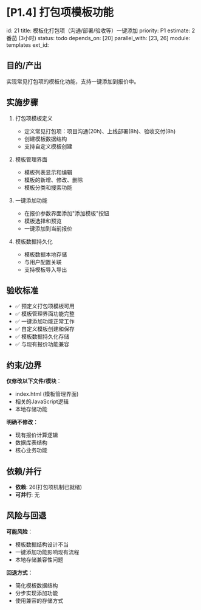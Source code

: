 # [P1.4] 打包项模板功能

id: 21
title: 模板化打包项（沟通/部署/验收等）一键添加
priority: P1
estimate: 2番茄 (3小时)
status: todo
depends_on: [20]
parallel_with: [23, 26]
module: templates
ext_id:

## 目的/产出
实现常见打包项的模板化功能，支持一键添加到报价中。

## 实施步骤

1. 打包项模板定义
   - 定义常见打包项：项目沟通(20h)、上线部署(8h)、验收交付(8h)
   - 创建模板数据结构
   - 支持自定义模板创建

2. 模板管理界面
   - 模板列表显示和编辑
   - 模板的新增、修改、删除
   - 模板分类和搜索功能

3. 一键添加功能
   - 在报价参数界面添加"添加模板"按钮
   - 模板选择和预览
   - 一键添加到当前报价

4. 模板数据持久化
   - 模板数据本地存储
   - 与用户配置关联
   - 支持模板导入导出

## 验收标准

- ✅ 预定义打包项模板可用
- ✅ 模板管理界面功能完整
- ✅ 一键添加功能正常工作
- ✅ 自定义模板创建和保存
- ✅ 模板数据持久化存储
- ✅ 与现有报价功能兼容

## 约束/边界

**仅修改以下文件/模块**：
- index.html (模板管理界面)
- 相关的JavaScript逻辑
- 本地存储功能

**明确不修改**：
- 现有报价计算逻辑
- 数据库表结构
- 核心业务功能

## 依赖/并行

- **依赖**: 26(打包项机制已就绪)
- **可并行**: 无

## 风险与回退

**可能风险**：
- 模板数据结构设计不当
- 一键添加功能影响现有流程
- 本地存储兼容性问题

**回退方式**：
- 简化模板数据结构
- 分步实现添加功能
- 使用兼容的存储方式
